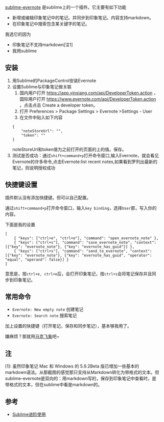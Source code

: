 [sublime-evernote](https://packagecontrol.io/packages/Evernote) 是sublime上的一个插件。它主要有如下功能
* 新增或编辑印象笔记中的笔记。并同步到印象笔记。内容支持markdown。
* 在印象笔记中搜索包含某关键字的笔记。

我选它的因为
* 印象笔记不支持markdown[注1]
* 我用sublime


## 安装
1. 用Sublime的PackageControl安装Evernote
1. 设置Sublime与印象笔记做关联
	1. 国内用户打开  https://app.yinxiang.com/api/DeveloperToken.action ，国际用户打开  https://www.evernote.com/api/DeveloperToken.action 。点击点击 Create a developer token。
	1. 打开 Preferences > Package Settings > Evernote >Settings - User
	1. 在文件中贴入如下内容
	```
	{
		"noteStoreUrl": "",
		"token": ""
	}
	```
	noteStoreUrl和token值为之前打开的页面的上的值。保存。
1. 测试是否成功：通过`shift+command+p`打开命令窗口,输入Evernote，就会看见Evernote的许多命令,点击Evernote:list recent notes,如果看到罗列出最新的笔记，则说明授权成功

## 快捷键设置
插件默认没有添加快捷键。但可以自己配置。     

通过`shift+command+p`打开命令窗口，输入`key binding`，选择`User`那，写入你的内容。    

下面是我的设置
```
[
	{ "keys": ["ctrl+e", "ctrl+o"], "command": "open_evernote_note" },
	{ "keys": ["ctrl+s"], "command": "save_evernote_note", "context": [{"key": "evernote_note"}, {"key": "evernote_has_guid"}] },
	{ "keys": ["ctrl+s"], "command": "send_to_evernote", "context": [{"key": "evernote_note"}, {"key": "evernote_has_guid", "operator": "equal", "operand": false}] }
]
```
意思是，按`ctrl+e, ctrl+o`后，会打开印象笔记，按`ctrl+s`会将笔记保存并且同步到印象笔记。

## 常用命令
* `Evernote: New empty note` 创建笔记
* `Evernote: Search note` 搜索笔记

加上设置的快捷键（打开笔记，保存和同步笔记），基本够我用了。    

嫌麻烦？那就用[马克飞象](https://maxiang.io/)吧~

## 注
[1]: 虽然印象笔记 Mac 和 Windows 的 5.9.2Beta 版已增加一些基本的markdown语法。从那截图的感觉那只支持从Markdown转化为带格式的文本。但sublime-evernote是双向的：用markdown写的，保存到印象笔记中查看时，是带格式的文本，但在sublime中看是markdown的。

## 参考
* [Sublime进阶使用](http://blog.saymagic.cn/2015/06/20/write-blog-by-sublime.html)
